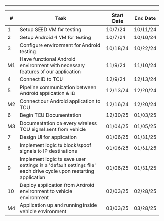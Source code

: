 ***

| #   | Task                                                                                                            | Start Date | End Date |
| --- | --------------------------------------------------------------------------------------------------------------- | ---------- | -------- |
| 1   | Setup SEED VM for testing                                                                                       | 10/7/24    | 10/11/24 |
| 2   | Setup Android 4 VM for testing                                                                                  | 10/7/24    | 10/18/24 |
| 3   | Configure environment for Android testing                                                                       | 10/18/24   | 10/22/24 |
| M1  | Have functional Android environment with necessary features of our application                                  | 11/9/24    | 11/10/24 |
| 4   | Connect ID to TCU                                                                                               | 12/9/24    | 12/13/24 |
| 5   | Pipeline communication between Android application & ID                                                         | 12/13/24   | 12/20/24 |
| M2  | Connect our Android application to TCU                                                                          | 12/16/24   | 12/20/24 |
| 6   | Begin TCU Documentation                                                                                         | 12/30/25   | 01/03/25 |
| M3  | Documentation on every wireless TCU signal sent from vehicle                                                    | 01/04/25   | 01/05/25 |
| 7   | Design UI for application                                                                                       | 01/06/25   | 01/31/25 |
| 8   | Implement logic to block/spoof signals to IP destinations                                                       | 01/06/25   | 01/31/25 |
| 9   | Implement logic to save user settings in a 'default settings file' each drive cycle upon restarting application | 01/06/25   | 01/31/25 |
| 10  | Deploy application from Android environment to vehicle environment                                              | 02/03/25   | 02/28/25 |
| M4  | Application up and running inside vehicle environment                                                           | 03/03/25   | 03/28/25 |
